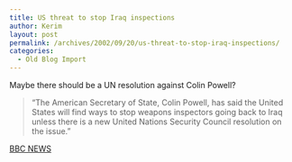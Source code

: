 ```yaml
---
title: US threat to stop Iraq inspections
author: Kerim
layout: post
permalink: /archives/2002/09/20/us-threat-to-stop-iraq-inspections/
categories:
  - Old Blog Import
---
```

Maybe there should be a UN resolution against Colin Powell?


>   &#8220;The American Secretary of State, Colin Powell, has said the United States will find ways to stop weapons inspectors going back to Iraq unless there is a new United Nations Security Council resolution on the issue.&#8221;


<a href="http://news.bbc.co.uk/2/hi/world/americas/2269462.stm" onclick="_gaq.push(['_trackEvent', 'outbound-article', 'http://news.bbc.co.uk/2/hi/world/americas/2269462.stm', 'BBC NEWS']);" >BBC NEWS</a>

